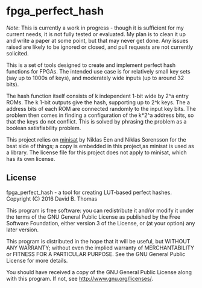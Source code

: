 # fpga_perfect_hash

_Note_: This is currently a work in progress - though it is sufficient
for my current needs, it is not fully tested or evaluated. My plan
is to clean it up and write a paper at some point, but that may
never get done. Any issues raised are likely to be ignored or
closed, and pull requests are not currently solicited.

This is a set of tools designed to create and implement perfect hash functions
for FPGAs. The intended use case is for relatively small key sets (say up
to 1000s of keys), and moderately wide inputs (up to around 32 bits).

The hash function itself consists of k independent 1-bit wide
by 2^a entry ROMs. The k 1-bit outputs give the hash, supporting up to 2^k keys.
The a address bits of each ROM are connected randomly to the input key bits.
The problem then comes in finding a configuration of the k*2^a address
bits, so that the keys do not conflict. This is solved by phrasing
the problem as a boolean satisfiability problem.

This project relies on [minisat](http://minisat.se/) by
Niklas Een and Niklas Sorensson for the bsat side of things; a copy
is embedded in this project,as minisat is used as a library. The
license file for this project does not apply to minisat, which has
its own license.

## License

fpga_perfect_hash - a tool for creating LUT-based perfect hashes.
Copyright (C) 2016  David B. Thomas

This program is free software: you can redistribute it and/or modify
it under the terms of the GNU General Public License as published by
the Free Software Foundation, either version 3 of the License, or
(at your option) any later version.

This program is distributed in the hope that it will be useful,
but WITHOUT ANY WARRANTY; without even the implied warranty of
MERCHANTABILITY or FITNESS FOR A PARTICULAR PURPOSE.  See the
GNU General Public License for more details.

You should have received a copy of the GNU General Public License
along with this program.  If not, see <http://www.gnu.org/licenses/>.
